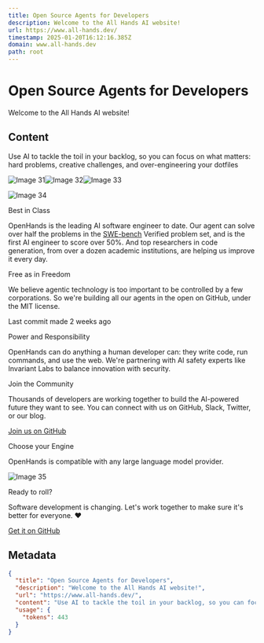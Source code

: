 ```yaml
---
title: Open Source Agents for Developers
description: Welcome to the All Hands AI website!
url: https://www.all-hands.dev/
timestamp: 2025-01-20T16:12:16.385Z
domain: www.all-hands.dev
path: root
---
```


# Open Source Agents for Developers


Welcome to the All Hands AI website!


## Content

Use AI to tackle the toil in your backlog, so you can focus on what matters: hard problems, creative challenges, and over-engineering your dotfiles

[](https://www.all-hands.dev/join-waitlist)[](https://github.com/All-Hands-AI/OpenHands)

![Image 31](https://www.all-hands.dev/assets/product/product-slide-1.webp)![Image 32](https://www.all-hands.dev/assets/product/product-slide-2.webp)![Image 33](https://www.all-hands.dev/assets/product/product-slide-3.webp)

![Image 34](https://www.all-hands.dev/assets/swe-bench.png)

Best in Class

OpenHands is the leading AI software engineer to date. Our agent can solve over half the problems in the [SWE-bench](https://www.swebench.com/) Verified problem set, and is the first AI engineer to score over 50%. And top researchers in code generation, from over a dozen academic institutions, are helping us improve it every day.

Free as in Freedom

We believe agentic technology is too important to be controlled by a few corporations. So we're building all our agents in the open on GitHub, under the MIT license.

Last commit made 2 weeks ago

Power and Responsibility

OpenHands can do anything a human developer can: they write code, run commands, and use the web. We're partnering with AI safety experts like Invariant Labs to balance innovation with security.

Join the Community

Thousands of developers are working together to build the AI-powered future they want to see. You can connect with us on GitHub, Slack, Twitter, or our blog.

[Join us on GitHub](https://github.com/All-Hands-AI/OpenHands)

Choose your Engine

OpenHands is compatible with any large language model provider.

![Image 35](https://www.all-hands.dev/assets/llama-logo.png)

Ready to roll?

Software development is changing. Let's work together to make sure it's better for everyone. ❤

[Get it on GitHub](https://github.com/All-Hands-AI/OpenHands)

## Metadata

```json
{
  "title": "Open Source Agents for Developers",
  "description": "Welcome to the All Hands AI website!",
  "url": "https://www.all-hands.dev/",
  "content": "Use AI to tackle the toil in your backlog, so you can focus on what matters: hard problems, creative challenges, and over-engineering your dotfiles\n\n[](https://www.all-hands.dev/join-waitlist)[](https://github.com/All-Hands-AI/OpenHands)\n\n![Image 31](https://www.all-hands.dev/assets/product/product-slide-1.webp)![Image 32](https://www.all-hands.dev/assets/product/product-slide-2.webp)![Image 33](https://www.all-hands.dev/assets/product/product-slide-3.webp)\n\n![Image 34](https://www.all-hands.dev/assets/swe-bench.png)\n\nBest in Class\n\nOpenHands is the leading AI software engineer to date. Our agent can solve over half the problems in the [SWE-bench](https://www.swebench.com/) Verified problem set, and is the first AI engineer to score over 50%. And top researchers in code generation, from over a dozen academic institutions, are helping us improve it every day.\n\nFree as in Freedom\n\nWe believe agentic technology is too important to be controlled by a few corporations. So we're building all our agents in the open on GitHub, under the MIT license.\n\nLast commit made 2 weeks ago\n\nPower and Responsibility\n\nOpenHands can do anything a human developer can: they write code, run commands, and use the web. We're partnering with AI safety experts like Invariant Labs to balance innovation with security.\n\nJoin the Community\n\nThousands of developers are working together to build the AI-powered future they want to see. You can connect with us on GitHub, Slack, Twitter, or our blog.\n\n[Join us on GitHub](https://github.com/All-Hands-AI/OpenHands)\n\nChoose your Engine\n\nOpenHands is compatible with any large language model provider.\n\n![Image 35](https://www.all-hands.dev/assets/llama-logo.png)\n\nReady to roll?\n\nSoftware development is changing. Let's work together to make sure it's better for everyone. ❤\n\n[Get it on GitHub](https://github.com/All-Hands-AI/OpenHands)",
  "usage": {
    "tokens": 443
  }
}
```
